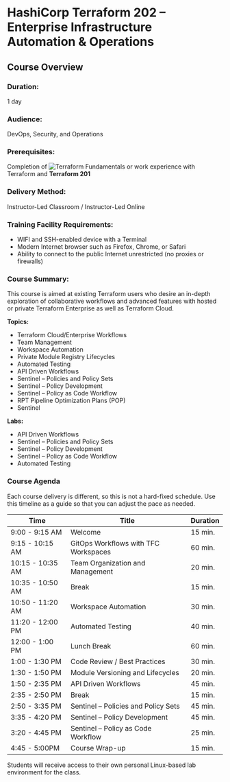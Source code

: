 # HashiCorp Terraform 202 – Enterprise Infrastructure Automation & Operations

## Course Overview

### Duration:

1 day

### Audience:

DevOps, Security, and Operations

### Prerequisites:

Completion of ![Terraform Fundamentals](https://riverpointtechnology.com/training-course/hashicorp-terraform-training-bundle-2) or work experience with Terraform and **Terraform 201**

### Delivery Method:

Instructor-Led Classroom / Instructor-Led Online

### Training Facility Requirements:

- WIFI and SSH-enabled device with a Terminal
- Modern Internet browser such as Firefox, Chrome, or Safari
- Ability to connect to the public Internet unrestricted (no proxies or firewalls)

### Course Summary:

This course is aimed at existing Terraform users who desire an in-depth exploration of collaborative workflows and advanced features with hosted or private Terraform Enterprise as well as Terraform Cloud.

**Topics:**

- Terraform Cloud/Enterprise Workflows
- Team Management
- Workspace Automation
- Private Module Registry Lifecycles
- Automated Testing
- API Driven Workflows
- Sentinel – Policies and Policy Sets
- Sentinel – Policy Development
- Sentinel – Policy as Code Workflow
- RPT Pipeline Optimization Plans (POP)
- Sentinel

**Labs:**

- API Driven Workflows
- Sentinel – Policies and Policy Sets
- Sentinel – Policy Development
- Sentinel – Policy as Code Workflow
- Automated Testing

### Course Agenda

Each course delivery is different, so this is not a hard-fixed schedule. Use this timeline as a guide so that you can adjust the pace as needed.

| Time             | Title                                | Duration |
| ---------------- | ------------------------------------ | -------- |
| 9:00 - 9:15 AM   | Welcome                              | 15 min.  |
| 9:15 - 10:15 AM  | GitOps Workflows with TFC Workspaces | 60 min.  |
| 10:15 - 10:35 AM | Team Organization and Management     | 20 min.  |
| 10:35 - 10:50 AM | Break                                | 15 min.  |
| 10:50 - 11:20 AM | Workspace Automation                 | 30 min.  |
| 11:20 - 12:00 PM | Automated Testing                    | 40 min.  |
| 12:00 - 1:00 PM  | Lunch Break                          | 60 min.  |
| 1:00 - 1:30 PM   | Code Review / Best Practices         | 30 min.  |
| 1:30 - 1:50 PM   | Module Versioning and Lifecycles     | 20 min.  |
| 1:50 - 2:35 PM   | API Driven Workflows                 | 45 min.  |
| 2:35 - 2:50 PM   | Break                                | 15 min.  |
| 2:50 - 3:35 PM   | Sentinel – Policies and Policy Sets  | 45 min.  |
| 3:35 - 4:20 PM   | Sentinel – Policy Development        | 45 min.  |
| 3:20 - 4:45 PM   | Sentinel – Policy as Code Workflow   | 25 min.  |
| 4:45 - 5:00PM    | Course Wrap-up                       | 15 min.  |

Students will receive access to their own personal Linux-based lab environment for the class.
